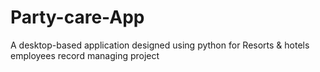 # Party-care-App
A desktop-based application designed using python for Resorts &amp; hotels employees  record managing project
